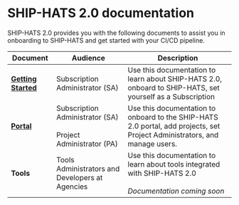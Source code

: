 # SHIP-HATS 2.0 documentation

SHIP-HATS 2.0 provides you with the following documents to assist you in onboarding to SHIP-HATS and get started with your CI/CD pipeline.  

|Document|Audience|Description|
|---|---|---|
|**[Getting Started](https://docs.developer.tech.gov.sg/docs/ship-hats-getting-started/#/)**|Subscription Administrator (SA)|Use this documentation to learn about SHIP-HATS 2.0, onboard to SHIP-HATS, set yourself as a Subscription |
|**[Portal](ship-hats-portal-overview)**|Subscription Administrator (SA) <br><br> Project Administrator (PA)|Use this documentation to onboard to the SHIP-HATS 2.0 portal, add projects, set Project Administrators, and manage users. |
|**Tools**|Tools Administrators and Developers at Agencies|Use this documentation to learn about tools integrated with SHIP-HATS 2.0<br><br>*Documentation coming soon*|


<!--
|**[Tools](https://docs.developer.tech.gov.sg/docs/ship-hats-tools/#/)**|Tools Administrators and Developers at Agencies|Use this documentation to learn about tools integrated with SHIP-HATS|
-->